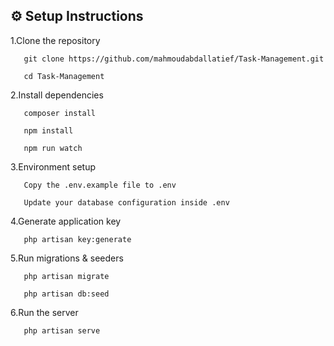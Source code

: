 ## ⚙️ Setup Instructions

  1.Clone the repository

       git clone https://github.com/mahmoudabdallatief/Task-Management.git
      
       cd Task-Management
      
   2.Install dependencies

       composer install
       
       npm install
       
       npm run watch

      
   3.Environment setup

       Copy the .env.example file to .env
      
       Update your database configuration inside .env
       
   4.Generate application key

       php artisan key:generate
       
   5.Run migrations & seeders

       php artisan migrate
       
       php artisan db:seed 
       
   6.Run the server

       php artisan serve
